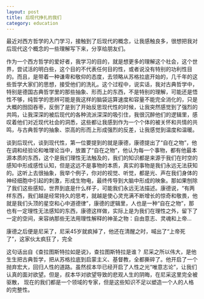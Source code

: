 ```yaml
---
layout: post
title: 后现代挣扎的我们
category: education
---
```


最近对西方哲学的入门学习，接触到了后现代的概念，让我感触良多，很想把我对后现代这个概念的一些理解写下来，分享给朋友们。

作为一个西方哲学的爱好者，我学习的目的，就是想更多的理解这个社会，这个世界，尝试活的明白些，这个目的不代表任何目的性，或者说没有特别的功利性目的。而且，是带着一种谦卑和敬仰的态度，去领略从苏格拉底开始的，几千年的这些哲学大家们的思想，接受他们的洗礼。这个过程中，说实话，我对古典哲学中，特别是德国古典哲学里的那些抽象、形而上的东西，不是特别的理解，可能还是悟性不够，纯哲学的思辨可能是我这样的脑袋运算速度和容量不能完全消化的，只是大概的囫囵吞枣，反倒了是到了开始反思现代性的时候，让我突然感觉到了强烈的共鸣，让我深深的被后现代的各种流派深深的吸引住，我很沉醉他们的逻辑里，感叹着他们对近现代社会的洞悉，这些都让我感到作为一个个体的被关怀和共情的共鸣，与古典哲学的抽象、崇高的形而上形成强烈的反差，让我感觉到温度和温暖。

谈到后现代，谈到现代性，第一位要提到的就是康德，康德提出了“自在之物”，他在调和经验论和唯理论当中，放置了“自在之物”，他认为每一个事物，都有他最本源本质的东西，这个是我们理性无法触及的，我们的知识都是来源于我们在时空的感知中形成感性认知，但是这远不是事物的本质，真实的事物是我们永远无法获知的。这听上去很抽象，我举个例子，你对的视觉、听觉，都是光、声在我们身体的神经细胞中引起的刺激，形成生物电，最终传导到大脑中形成的映象。那如果刨除了我们这些感知，世界到底是什么样子，可能我们永远无法描述。康德说，“有两样东西，我们越是经常持久的思考，就越是使心灵充满不断增长的惊奇和敬畏，他就是我们头顶的星空和心中道德律”，康德的逻辑里，人也是一种“自在之物”，那也有一定理性无法感知的东西，康德这样做，实际上是为我们在理性之外，留下了一定的空间，来容纳那些无法用理性解释的神圣之物：自由意志、灵魂和上帝...

康德之后便是尼采了，尼采45岁就疯掉了，他还在清醒之时，喊出了“上帝死了”，这家伙太疯狂了，完全

这句话出自《查拉图斯特拉如是说》，查拉图斯特拉是谁？
尼采之所以伟大，是他生生把古典哲学，把从苏格拉底到启蒙主义、基督教，全都撕碎了。他开启了一个抛弃宏大，回归人性的道路。虽然叔本华已经开启了人性之光“唯意志论”，让我们认真的面对欲望。但是，叔本华对欲望导致的悲观人生的阴晦，在尼采这里完全被驱散，
现在的我们都是一个领域的专家，但是这些知识不足以塑造一个人的人格的完整性。